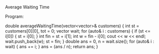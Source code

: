 Average Waiting Time

Program:

double averageWaitingTime(vector<vector<int>>& customers) {
        int st = customers[0][0], tot = 0;
        vector<int> wait;
        for (auto& i : customers) {
            if (st <= i[0]) {
                st = i[0];
            }
            int fin = st + i[1];
            int w = fin - i[0];
            cout << w << endl;
            wait.push_back(w);
            st = fin;
        }
        double ans = 0, n = wait.size();
        for (auto& i : wait) {
            ans += i;
        }
        ans = (ans / n);
        return ans;
    }
